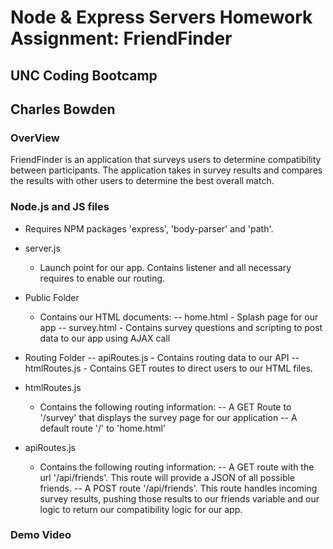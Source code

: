 # Node & Express Servers Homework Assignment: FriendFinder
## UNC Coding Bootcamp
## Charles Bowden

### OverView

FriendFinder is an application that surveys users to determine compatibility between participants.  The application takes in survey results and compares the results with other users to determine the best overall match.  

### Node.js and JS files

- Requires NPM packages 'express', 'body-parser' and 'path'.

- server.js 
  - Launch point for our app.  Contains listener and all necessary requires to enable our routing.

- Public Folder
  - Contains our HTML documents:
  	-- home.html - Splash page for our app
  	-- survey.html - Contains survey questions and scripting to post data to our app using AJAX call

- Routing Folder
  -- apiRoutes.js - Contains routing data to our API
  -- htmlRoutes.js - Contains GET routes to direct users to our HTML files. 

- htmlRoutes.js
  	- Contains the following routing information: 
  		-- A GET Route to '/survey' that displays the survey page for our application
  		-- A default route '/' to 'home.html'

- apiRoutes.js
	- Contains the following routing information:
		-- A GET route with the url '/api/friends'. This route will provide a JSON of all possible friends.
		-- A POST route '/api/friends'.  This route handles incoming survey results, pushing those results to our friends variable and our logic to return our compatibility logic for our app.



### Demo Video

